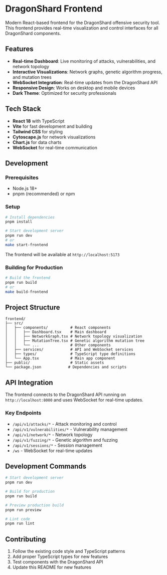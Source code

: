 # DragonShard Frontend

Modern React-based frontend for the DragonShard offensive security tool. This frontend provides real-time visualization and control interfaces for all DragonShard components.

## Features

- **Real-time Dashboard**: Live monitoring of attacks, vulnerabilities, and network topology
- **Interactive Visualizations**: Network graphs, genetic algorithm progress, and mutation trees
- **WebSocket Integration**: Real-time updates from the DragonShard API
- **Responsive Design**: Works on desktop and mobile devices
- **Dark Theme**: Optimized for security professionals

## Tech Stack

- **React 18** with TypeScript
- **Vite** for fast development and building
- **Tailwind CSS** for styling
- **Cytoscape.js** for network visualizations
- **Chart.js** for data charts
- **WebSocket** for real-time communication

## Development

### Prerequisites

- Node.js 18+ 
- pnpm (recommended) or npm

### Setup

```bash
# Install dependencies
pnpm install

# Start development server
pnpm run dev
# or
make start-frontend
```

The frontend will be available at `http://localhost:5173`

### Building for Production

```bash
# Build the frontend
pnpm run build
# or
make build-frontend
```

## Project Structure

```
frontend/
├── src/
│   ├── components/          # React components
│   │   ├── Dashboard.tsx    # Main dashboard
│   │   ├── NetworkGraph.tsx # Network topology visualization
│   │   ├── MutationTree.tsx # Genetic algorithm mutation tree
│   │   └── ...              # Other components
│   ├── services/            # API and WebSocket services
│   ├── types/               # TypeScript type definitions
│   └── App.tsx              # Main app component
├── public/                  # Static assets
└── package.json            # Dependencies and scripts
```

## API Integration

The frontend connects to the DragonShard API running on `http://localhost:8000` and uses WebSocket for real-time updates.

### Key Endpoints

- `/api/v1/attacks/*` - Attack monitoring and control
- `/api/v1/vulnerabilities/*` - Vulnerability management
- `/api/v1/network/*` - Network topology
- `/api/v1/fuzzing/*` - Genetic algorithm and fuzzing
- `/api/v1/sessions/*` - Session management
- `/ws` - WebSocket for real-time updates

## Development Commands

```bash
# Start development server
pnpm run dev

# Build for production
pnpm run build

# Preview production build
pnpm run preview

# Lint code
pnpm run lint
```

## Contributing

1. Follow the existing code style and TypeScript patterns
2. Add proper TypeScript types for new features
3. Test components with the DragonShard API
4. Update this README for new features
